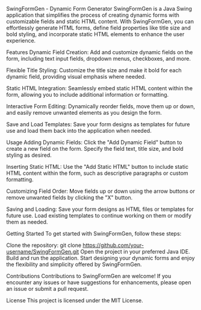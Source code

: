 SwingFormGen - Dynamic Form Generator
SwingFormGen is a Java Swing application that simplifies the process of creating dynamic forms with customizable fields and static HTML content. With SwingFormGen, you can effortlessly generate HTML forms, define field properties like title size and bold styling, and incorporate static HTML elements to enhance the user experience.


Features
Dynamic Field Creation: Add and customize dynamic fields on the form, including text input fields, dropdown menus, checkboxes, and more.

Flexible Title Styling: Customize the title size and make it bold for each dynamic field, providing visual emphasis where needed.

Static HTML Integration: Seamlessly embed static HTML content within the form, allowing you to include additional information or formatting.

Interactive Form Editing: Dynamically reorder fields, move them up or down, and easily remove unwanted elements as you design the form.

Save and Load Templates: Save your form designs as templates for future use and load them back into the application when needed.


Usage
Adding Dynamic Fields: Click the "Add Dynamic Field" button to create a new field on the form. Specify the field text, title size, and bold styling as desired.

Inserting Static HTML: Use the "Add Static HTML" button to include static HTML content within the form, such as descriptive paragraphs or custom formatting.

Customizing Field Order: Move fields up or down using the arrow buttons or remove unwanted fields by clicking the "X" button.

Saving and Loading: Save your form designs as HTML files or templates for future use. Load existing templates to continue working on them or modify them as needed.


Getting Started
To get started with SwingFormGen, follow these steps:


Clone the repository: git clone https://github.com/your-username/SwingFormGen.git
Open the project in your preferred Java IDE.
Build and run the application.
Start designing your dynamic forms and enjoy the flexibility and simplicity offered by SwingFormGen.


Contributions
Contributions to SwingFormGen are welcome! If you encounter any issues or have suggestions for enhancements, please open an issue or submit a pull request.


License
This project is licensed under the MIT License.
